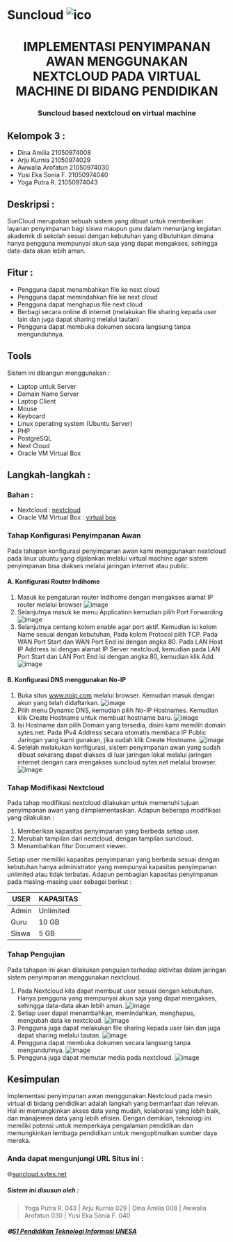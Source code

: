 # Suncloud ![ico](image/sun4.ico)
<h1 align="center">IMPLEMENTASI PENYIMPANAN AWAN MENGGUNAKAN NEXTCLOUD PADA VIRTUAL MACHINE DI BIDANG PENDIDIKAN</h1>
<h3 align="center"> Suncloud based nextcloud on virtual machine </h3>

## Kelompok 3 :
- Dina Amilia		21050974008
- Arju Kurnia		21050974029
- Awwalia Arofatun 	21050974030
- Yusi Eka Sonia F.	21050974040
- Yoga Putra R.		21050974043

## Deskripsi :
SunCloud merupakan sebuah sistem yang dibuat untuk memberikan layanan penyimpanan bagi siswa maupun guru dalam menunjang kegiatan akademik di sekolah sesuai dengan kebutuhan yang dibutuhkan dimana hanya pengguna mempunyai akun saja yang dapat mengakses, sehingga data-data akan lebih aman.

## Fitur :
- Pengguna dapat menambahkan file ke next cloud
- Pengguna dapat memindahkan file ke next cloud 
- Pengguna dapat menghapus file next cloud 
- Berbagi secara online di internet (melakukan file sharing kepada user lain dan juga dapat sharing melalui tautan)
- Pengguna dapat membuka dokumen secara langsung tanpa mengunduhnya.

## Tools
Sistem ini dibangun menggunakan : 
- Laptop untuk Server
- Domain Name Server 
- Laptop Client 
- Mouse 
- Keyboard 
- Linux operating system (Ubuntu Server) 
- PHP 
- PostgreSQL  
- Next Cloud
- Oracle VM Virtual Box

## Langkah-langkah : 
### Bahan :
   - Nextcloud : [nextcloud](https://download.nextcloud.com/)
   - Oracle VM Virtual Box : [virtual box](https://www.virtualbox.org/wiki/Downloads)
     
### Tahap Konfigurasi Penyimpanan Awan
Pada tahapan konfigurasi penyimpanan awan kami menggunakan nextcloud pada linux ubuntu yang dijalankan melalui virtual machine agar sistem penyimpanan bisa diakses melalui jaringan internet atau public.

  #### A. Konfigurasi Router Indihome 
   1. Masuk ke pengaturan router Indihome dengan mengakses alamat IP router melalui browser
      ![image](image/image1.png)
   2. Selanjutnya masuk ke menu Application kemudian pilih Port Forwarding
      ![image](image/image2.png)
   3. Selanjutnya centang kolom enable agar port aktif. Kemudian isi kolom Name sesuai dengan kebutuhan, Pada kolom Protocol pilih TCP. Pada WAN Port Start dan WAN Port End isi dengan angka 80. Pada LAN Host IP Address isi dengan alamat IP Server nextcloud, kemudian pada LAN Port Start dan LAN Port End isi dengan angka 80, kemudian klik Add.
      ![image](image/image3.png)
  #### B. Konfigurasi DNS menggunakan No-IP
   1. Buka situs www.noip.com melalui browser. Kemudian masuk dengan akun yang telah didaftarkan.
      ![image](image/image4.png)
   2. Pilih menu Dynamic DNS, kemudian pilih No-IP Hostnames. Kemudian klik Create Hostname untuk membuat hostname baru.
      ![image](image/image5.png)
   3. Isi Hostname dan pilih Domain yang tersedia, disini kami memilih domain sytes.net. Pada IPv4 Address secara otomatis membaca IP Public Jaringan yang kami gunakan, jika sudah klik Create Hostname.
      ![image](image/image6.png)
   4. Setelah melakukan konfigurasi, sistem penyimpanan awan yang sudah dibuat sekarang dapat diakses di luar jaringan lokal melalui jaringan internet dengan cara mengakses suncloud.sytes.net melalui browser.
      ![image](image/image7.png)

### Tahap Modifikasi Nextcloud
Pada tahap modifikasi nextcloud dilakukan untuk memenuhi tujuan penyimpanan awan yang diimplementasikan. Adapun beberapa modifikasi yang dilakukan : 
   1. Memberikan kapasitas penyimpanan yang berbeda setiap user.
   2. Merubah tampilan dari nextcloud, dengan tampilan suncloud.
   3. Menambahkan fitur Document viewer.

Setiap user memiliki kapasitas penyimpanan yang berbeda sesuai dengan kebutuhan hanya administrator yang mempunyai kapasitas penyimpanan unlimited atau tidak terbatas. Adapun pembagian kapasitas penyimpanan pada masing-masing user sebagai berikut : 

  | USER | KAPASITAS |
  | ------ | ------ |
  | Admin | Unlimited |
  | Guru | 10 GB |
  | Siswa | 5 GB |

### Tahap Pengujian
Pada tahapan ini akan dilakukan pengujian terhadap aktivitas dalam jaringan sistem penyimpanan menggunakan nextcloud. 
   1. Pada Nextcloud kita dapat membuat user sesuai dengan kebutuhan. Hanya pengguna yang mempunyai akun saja yang dapat mengakses, sehingga data-data akan lebih aman.
      ![image](image/image8.png)
   2. Setiap user dapat menambahkan, memindahkan, menghapus, mengubah data ke nextcloud.
      ![image](image/image9.png)
   3. Pengguna juga dapat melakukan file sharing kepada user lain dan juga dapat sharing melalui tautan.
      ![image](image/image10.png)
   4. Pengguna dapat membuka dokumen secara langsung tanpa mengunduhnya.
      ![image](image/image11.png)
   5. Pengguna juga dapat memutar media pada nextcloud.
      ![image](image/image12.png)

## Kesimpulan
Implementasi penyimpanan awan menggunakan Nextcloud pada mesin virtual di bidang pendidikan adalah langkah yang bermanfaat dan relevan. Hal ini memungkinkan akses data yang mudah, kolaborasi yang lebih baik, dan manajemen data yang lebih efisien.   Dengan demikian, teknologi ini memiliki potensi untuk memperkaya pengalaman pendidikan dan memungkinkan lembaga pendidikan untuk mengoptimalkan sumber daya mereka.

### Anda dapat mengunjungi URL Situs ini :
🌐[suncloud.sytes.net](http://suncloud.sytes.net/nextcloud)

##### Sistem ini disusun oleh :
 > Yoga Putra R. 043 | 
 > Arju Kurnia 029 |
 > Dina Amilia	008 |
 > Awwalia Arofatun 030 |
 > Yusi Eka Sonia F. 040
##### 🌐[S1 Pendidikan Teknologi Informasi UNESA](https://pendidikan-ti.ft.unesa.ac.id/)


